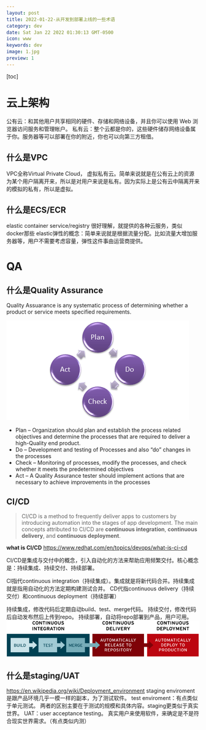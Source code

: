```yaml
---
layout: post
title: 2022-01-22-从开发到部署上线的一些术语 
category: dev
date: Sat Jan 22 2022 01:30:13 GMT-0500
icon: www
keywords: dev
image: 1.jpg
preview: 1
---
```

[toc]
 # 云上架构
 公有云：和其他用户共享相同的硬件、存储和网络设备，并且你可以使用 Web 浏览器访问服务和管理帐户。
 私有云：整个云都是你的，这些硬件储存网络设备属于你。服务器等可以部署在你的附近，你也可以向第三方租借。
 ## 什么是VPC
 VPC全称Virtual Private Cloud， 虚拟私有云。简单来说就是在公有云上的资源为某个用户隔离开来，所以是对用户来说是私有。因为实际上是公有云中隔离开来的模拟的私有，所以是虚拟。
## 什么是ECS/ECR
elastic container service/registry 很好理解，就提供的各种云服务，类似docker那些
elastic弹性的概念：简单来说就是根据流量分配。比如流量大增加服务器等，用户不需要考虑容量，弹性这件事由运营商提供。
# QA
## 什么是Quality Assurance
Quality Assuarance is any systematic process of determining whether a product or service meets specified requirements.

![Quality Assurance Process](./images/1642843138747.png)

* Plan – Organization should plan and establish the process related objectives and determine the processes that are required to deliver a high-Quality end product.
* Do – Development and testing of Processes and also “do” changes in the processes
* Check – Monitoring of processes, modify the processes, and check whether it meets the predetermined objectives
* Act – A Quality Assurance tester should implement actions that are necessary to achieve improvements in the processes
## CI/CD

> CI/CD is a method to frequently deliver apps to customers by introducing automation into the stages of app development. The main concepts attributed to CI/CD are **continuous integration**, **continuous delivery**, and **continuous deployment**.


**what is CI/CD** https://www.redhat.com/en/topics/devops/what-is-ci-cd

CI/CD是集成与交付中的概念，引入自动化的方法来帮助应用频繁交付。核心概念是：持续集成、持续交付、持续部署。

CI指代continuous integration（持续集成）。集成就是将新代码合并。持续集成就是指用自动化的方法定期构建测试合并。 
CD代指continuous delivery（持续交付）和continuous deployment（持续部署）

持续集成，修改代码后定期自动build、test、merge代码。
持续交付，修改代码后自动发布然后上传到repo。
持续部署，自动将repo部署到产品，用户可用。
![enter description here](./images/1642839999998.png)
## 什么是staging/UAT
https://en.wikipedia.org/wiki/Deployment_environment
staging enviroment是跟产品环境几乎一模一样的副本，为了测试软件。
test enviroment：有点类似于单元测试。
两者的区别主要在于测试的规模和具体内容。staging更类似于真实世界。
UAT：user acceptance testing。 真实用户来使用软件，来确定是不是符合现实世界需求。（有点类似内测）



